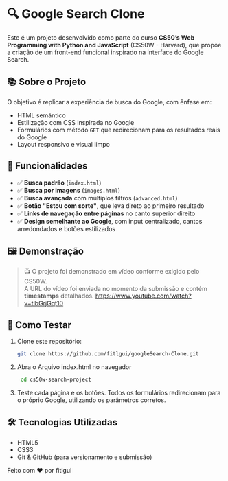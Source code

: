 # 🔍 Google Search Clone

Este é um projeto desenvolvido como parte do curso **CS50’s Web Programming with Python and JavaScript** (CS50W - Harvard), que propõe a criação de um front-end funcional inspirado na interface do Google Search.

## 📚 Sobre o Projeto

O objetivo é replicar a experiência de busca do Google, com ênfase em:

- HTML semântico  
- Estilização com CSS inspirada no Google  
- Formulários com método `GET` que redirecionam para os resultados reais do Google  
- Layout responsivo e visual limpo

## 🧱 Funcionalidades

- ✅ **Busca padrão** (`index.html`)  
- ✅ **Busca por imagens** (`images.html`)  
- ✅ **Busca avançada** com múltiplos filtros (`advanced.html`)  
- ✅ **Botão "Estou com sorte"**, que leva direto ao primeiro resultado  
- ✅ **Links de navegação entre páginas** no canto superior direito  
- ✅ **Design semelhante ao Google**, com input centralizado, cantos arredondados e botões estilizados

## 🖼 Demonstração

> 📺 O projeto foi demonstrado em vídeo conforme exigido pelo CS50W.  
> A URL do vídeo foi enviada no momento da submissão e contém **timestamps** detalhados.
> https://www.youtube.com/watch?v=tlbGrjGqt10

## 🚀 Como Testar

1. Clone este repositório:

   ```bash
   git clone https://github.com/fitlgui/googleSearch-Clone.git

2. Abra o Arquivo index.html no navegador

   ```bash
    cd cs50w-search-project

3. Teste cada página e os botões. Todos os formulários redirecionam para o próprio Google, utilizando os parâmetros corretos.


## 🛠 Tecnologias Utilizadas
- HTML5
- CSS3
- Git & GitHub (para versionamento e submissão)

Feito com ❤️ por fitlgui
